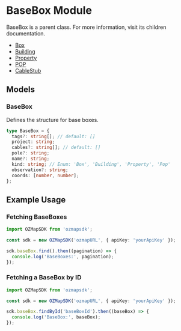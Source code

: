 # BaseBox Module

BaseBox is a parent class. For more information, visit its children documentation.

- [Box](./BOX.md)<br>
- [Building](./BUILDING.md)<br>
- [Property](./PROPERTY.md)<br>
- [POP](./POP.md)<br>
- [CableStub](./CABLESTUB.md)<br>

## Models

### BaseBox

Defines the structure for base boxes.

```typescript
type BaseBox = {
  tags?: string[]; // default: []
  project: string;
  cables?: string[]; // default: []
  pole?: string;
  name?: string;
  kind: string; // Enum: 'Box', 'Building', 'Property', 'Pop'
  observation?: string;
  coords: [number, number];
};
```

## Example Usage
### Fetching BaseBoxes

```typescript
import OZMapSDK from 'ozmapsdk';

const sdk = new OZMapSDK('ozmapURL', { apiKey: 'yourApiKey' });

sdk.baseBox.find().then((pagination) => {
  console.log('BaseBoxes:', pagination);
});
```

### Fetching a BaseBox by ID

```typescript
import OZMapSDK from 'ozmapsdk';

const sdk = new OZMapSDK('ozmapURL', { apiKey: 'yourApiKey' });

sdk.baseBox.findById('baseBoxId').then((baseBox) => {
  console.log('BaseBox:', baseBox);
});
```